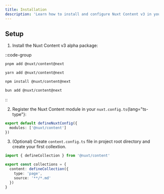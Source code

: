 ```yaml
---
title: Installation
description: 'Learn how to install and configure Nuxt Content v3 in your application.'
---
```


## Setup

1. Install the Nuxt Content v3 alpha package:

::code-group

```bash [pnpm]
pnpm add @nuxt/content@next
```

```bash [yarn]
yarn add @nuxt/content@next
```

```bash [npm]
npm install @nuxt/content@next
```

```bash [bun]
bun add @nuxt/content@next
```

::

2. Register the Nuxt Content module in your `nuxt.config.ts`{lang="ts-type"}:

```ts [nuxt.config.ts]
export default defineNuxtConfig({
  modules: ['@nuxt/content']
})
```

3. (Optional) Create `content.config.ts` file in project root directory and create your first collextion.

```ts [content.config.ts]
import { defineCollection } from '@nuxt/content'

export const collections = {
  content: defineCollection({
    type: 'page',
    source: '**/*.md'
  })
}
```